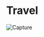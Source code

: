 # Travel

![Capture](https://user-images.githubusercontent.com/83516373/210878576-38cdddab-f3a8-4863-b3e4-698711575ada.PNG)
